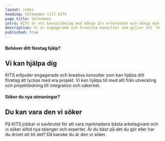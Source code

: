```yaml
---
layout: index
heading: Välkommen till KITS
page_title: Välkommen
intro: KITS är ett konsultbolag med många års erfarenhet och många duktiga konsulter. Hur kan vi hjälpa dig?
description: Vi är engagerade och kreativa konsulter som gillar att "keep it simple" med stort fokus på att leverera resultat samtidigt som vi har kul.
published: true
---
```


#### Behöver ditt företag hjälp?

## Vi kan hjälpa dig

KITS erbjuder engagerade och kreativa konsulter som kan hjälpa ditt företag att lyckas med era projekt. Vi kan hjälpa till med allt från utveckling och projektledning till integration och säkerhet.

<!--section-->

#### Söker du nya utmaningar?

## Du kan vara den vi söker

På KITS jobbar vi oavbrutet för att vara marknadens bästa arbetsgivare och vi söker alltid nya talanger och experter. Är du bäst på det du gör eller har du drivet att bli det? Då kanske du är den vi söker.
